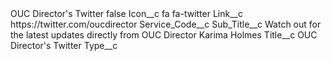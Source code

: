 <?xml version="1.0" encoding="UTF-8"?>
<CustomMetadata xmlns="http://soap.sforce.com/2006/04/metadata" xmlns:xsi="http://www.w3.org/2001/XMLSchema-instance" xmlns:xsd="http://www.w3.org/2001/XMLSchema">
    <label>OUC Director&apos;s Twitter</label>
    <protected>false</protected>
    <values>
        <field>Icon__c</field>
        <value xsi:type="xsd:string">fa fa-twitter</value>
    </values>
    <values>
        <field>Link__c</field>
        <value xsi:type="xsd:string">https://twitter.com/oucdirector</value>
    </values>
    <values>
        <field>Service_Code__c</field>
        <value xsi:nil="true"/>
    </values>
    <values>
        <field>Sub_Title__c</field>
        <value xsi:type="xsd:string">Watch out for the latest updates directly from OUC Director Karima Holmes</value>
    </values>
    <values>
        <field>Title__c</field>
        <value xsi:type="xsd:string">OUC Director&apos;s Twitter</value>
    </values>
    <values>
        <field>Type__c</field>
        <value xsi:nil="true"/>
    </values>
</CustomMetadata>
